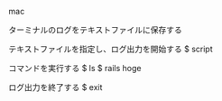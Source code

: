 mac


ターミナルのログをテキストファイルに保存する

テキストファイルを指定し、ログ出力を開始する
$ script <filename>

コマンドを実行する
$ ls
$ rails hoge

ログ出力を終了する
$ exit
